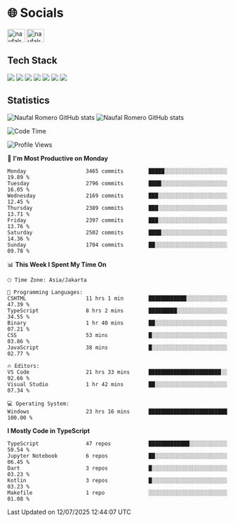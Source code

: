 <h1 align="">🌐 Socials</h1>
<p align="left">
<a href="https://linkedin.com/in/naufal-romero-putra-pratama-9ab816177/" target="blank"><img align="center" src="https://raw.githubusercontent.com/rahuldkjain/github-profile-readme-generator/master/src/images/icons/Social/linked-in-alt.svg" alt="naufalromero" height="30" width="40" /></a>
<a href="https://instagram.com/naufalromero" target="blank"><img align="center" src="https://raw.githubusercontent.com/rahuldkjain/github-profile-readme-generator/master/src/images/icons/Social/instagram.svg" alt="naufalromero" height="30" width="40" /></a>
</p>


<h2 align="">Tech Stack</h2>
<div align="">
  <img src="https://img.shields.io/badge/next.js-000000?style=for-the-badge&logo=nextdotjs&logoColor=white"/>
 <img src="https://img.shields.io/badge/typescript-%23007ACC.svg?style=for-the-badge&logo=typescript&logoColor=white"/>
 <img src="https://img.shields.io/badge/react-%2320232a.svg?style=for-the-badge&logo=react&logoColor=%2361DAFB"/>
 <img src="https://img.shields.io/badge/tailwindcss-%2338B2AC.svg?style=for-the-badge&logo=tailwind-css&logoColor=white"/>
 <img src="https://img.shields.io/badge/Prisma-3982CE?style=for-the-badge&logo=Prisma&logoColor=white"/>
 <img src="https://img.shields.io/badge/javascript-%23323330.svg?style=for-the-badge&logo=javascript&logoColor=%23F7DF1E"/>
 <img src="https://img.shields.io/badge/java-%23ED8B00.svg?style=for-the-badge&logo=openjdk&logoColor=white"/>
</div>


<h2 align="">Statistics</h2>
<div align="">
<img src="https://github-readme-stats-xi-nine-74.vercel.app/api?username=romves&show_icons=true&theme=tokyonight&include_all_commits=true&count_private=true" alt="Naufal Romero GitHub stats"/>
<img src="https://github-readme-stats-xi-nine-74.vercel.app/api/top-langs/?username=romves&theme=tokyonight&hide_border=false&include_all_commits=true&count_private=true&layout=compact" alt="Naufal Romero GitHub stats"/>
</div>

<!--START_SECTION:waka-->
![Code Time](http://img.shields.io/badge/Code%20Time-2%2C618%20hrs%2010%20mins-blue)

![Profile Views](http://img.shields.io/badge/Profile%20Views-0-blue)

📅 **I'm Most Productive on Monday** 

```text
Monday                   3465 commits        █████░░░░░░░░░░░░░░░░░░░░   19.89 % 
Tuesday                  2796 commits        ████░░░░░░░░░░░░░░░░░░░░░   16.05 % 
Wednesday                2169 commits        ███░░░░░░░░░░░░░░░░░░░░░░   12.45 % 
Thursday                 2389 commits        ███░░░░░░░░░░░░░░░░░░░░░░   13.71 % 
Friday                   2397 commits        ███░░░░░░░░░░░░░░░░░░░░░░   13.76 % 
Saturday                 2502 commits        ████░░░░░░░░░░░░░░░░░░░░░   14.36 % 
Sunday                   1704 commits        ██░░░░░░░░░░░░░░░░░░░░░░░   09.78 % 
```


📊 **This Week I Spent My Time On** 

```text
🕑︎ Time Zone: Asia/Jakarta

💬 Programming Languages: 
CSHTML                   11 hrs 1 min        ████████████░░░░░░░░░░░░░   47.39 % 
TypeScript               8 hrs 2 mins        █████████░░░░░░░░░░░░░░░░   34.55 % 
Binary                   1 hr 40 mins        ██░░░░░░░░░░░░░░░░░░░░░░░   07.21 % 
CSS                      53 mins             █░░░░░░░░░░░░░░░░░░░░░░░░   03.86 % 
JavaScript               38 mins             █░░░░░░░░░░░░░░░░░░░░░░░░   02.77 % 

🔥 Editors: 
VS Code                  21 hrs 33 mins      ███████████████████████░░   92.66 % 
Visual Studio            1 hr 42 mins        ██░░░░░░░░░░░░░░░░░░░░░░░   07.34 % 

💻 Operating System: 
Windows                  23 hrs 16 mins      █████████████████████████   100.00 % 
```

**I Mostly Code in TypeScript** 

```text
TypeScript               47 repos            █████████████░░░░░░░░░░░░   50.54 % 
Jupyter Notebook         6 repos             ██░░░░░░░░░░░░░░░░░░░░░░░   06.45 % 
Dart                     3 repos             █░░░░░░░░░░░░░░░░░░░░░░░░   03.23 % 
Kotlin                   3 repos             █░░░░░░░░░░░░░░░░░░░░░░░░   03.23 % 
Makefile                 1 repo              ░░░░░░░░░░░░░░░░░░░░░░░░░   01.08 % 
```




 Last Updated on 12/07/2025 12:44:07 UTC
<!--END_SECTION:waka-->
